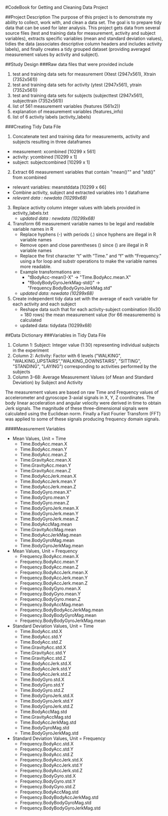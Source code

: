 #CodeBook for Getting and Cleaning Data Project

##Project Description
The purpose of this project is to demonstrate my ability to collect, work with, and clean a data set. The goal is to prepare tidy data that can be used for later analysis. This project gets data from several source files (test and training data for measurement, activity and subject variables), extracts specific variables (mean and standard deviation values), tidies the data (associates descriptive column headers and includes activity labels), and finally creates a tidy grouped dataset (providing averaged measurement values by activity and subject).

##Study Design
###Raw data files that were provided include
1. test and training data sets for measurement (Xtest (2947x561), Xtrain (7352x561))
2. test and training data sets for activity (ytest (2947x561), ytrain (7352x561))
3. test and training data sets for subjects (subjecttest (2947x561), subjecttrain (7352x561))
4. list of 561 measurement variables (features (561x2))
5. explanation of measurement variables (features_info)
6. list of 6 activity labels (activity_labels)

###Creating Tidy Data File
1. Concatenate test and training data for measurements, activity and subjects resulting in three dataframes
  + measurement: xcombined [10299 x 561]
  + activity: ycombined [10299 x 1]
  + subject: subjectcombined [10299 x 1]
2. Extract 66 measurement variables that contain "mean()"" and "std()" from xcombined
  + relevant variables: meanstddata [10299 x 66]
  + Combine activity, subject and extracted variables into 1 dataframe
  + *relevant data : newdata (10299x68)*
3. Replace activity column integer values with labels provided in activity_labels.txt
   + *updated data : newdata (10299x68)*
4. Transform 66 measurement variable names to be legal and readable variable names in R
   + Replace hyphens (-) with periods (.) since hyphens are illegal in R variable names
   + Remove open and close parentheses () since () are illegal in R variable names
   + Replace the first character “t” with “Time.” and “f” with “Frequency.” using a for loop and substr operations to make the variable names more readable. 
   + Example transformations are:
     + "tBodyAcc-mean()-X" -> "Time.BodyAcc.mean.X"  
     + "fBodyBodyGyroJerkMag-std()" -> "Frequency.BodyBodyGyroJerkMag.std" 
   + *updated data: newdata (10299x68)*
5. Create independent tidy data set with the average of each variable for each activity and each subject
    + Reshape data such that for each activity-subject combination (6x30 = 180 rows) the mean measurement value (for 66 measurements) is calculated
    + updated data: tidydata (10299x68)

##Data Dictionary
###Variables in Tidy Data File
1. Column 1: Subject: Integer value (1:30) representing individual subjects in the experiment
2. Column 2: Activity: Factor with 6 levels ("WALKING", "WALKING_UPSTAIRS","WALKING_DOWNSTAIRS", "SITTING", "STANDING", "LAYING") corresponding to activities performed by the subjects
3. Column 3-68: Average Measurement Values (of Mean and Standard Deviation) by Subject and Activity

The measurement values are based on raw Time and Frequency values of accelerometer and gyroscope 3-axial signals in X, Y, Z coordinates. The body linear acceleration and angular velocity were derived in time to obtain Jerk signals. The magnitude of these three-dimensional signals were calculated using the Euclidean norm. Finally a Fast Fourier Transform (FFT) was applied to some of these signals producing frequency domain signals. 

####Measurement Variables
* Mean Values, Unit = Time
    + Time.BodyAcc.mean.X
    + Time.BodyAcc.mean.Y
    + Time.BodyAcc.mean.Z
    + Time.GravityAcc.mean.X
    + Time.GravityAcc.mean.Y
    + Time.GravityAcc.mean.Z
    + Time.BodyAccJerk.mean.X
    + Time.BodyAccJerk.mean.Y
    + Time.BodyAccJerk.mean.Z
    + Time.BodyGyro.mean.X"
    + Time.BodyGyro.mean.Y
    + Time.BodyGyro.mean.Z
    + Time.BodyGyroJerk.mean.X
    + Time.BodyGyroJerk.mean.Y
    + Time.BodyGyroJerk.mean.Z
    + Time.BodyAccMag.mean
    + Time.GravityAccMag.mean
    + Time.BodyAccJerkMag.mean
    + Time.BodyGyroMag.mean
    + Time.BodyGyroJerkMag.mean
* Mean Values, Unit = Frequency
    + Frequency.BodyAcc.mean.X
    + Frequency.BodyAcc.mean.Y
    + Frequency.BodyAcc.mean.Z
    + Frequency.BodyAccJerk.mean.X
    + Frequency.BodyAccJerk.mean.Y
    + Frequency.BodyAccJerk.mean.Z
    + Frequency.BodyGyro.mean.X
    + Frequency.BodyGyro.mean.Y
    + Frequency.BodyGyro.mean.Z
    + Frequency.BodyAccMag.mean
    + Frequency.BodyBodyAccJerkMag.mean
    + Frequency.BodyBodyGyroMag.mean
    + Frequency.BodyBodyGyroJerkMag.mean
* Standard Deviation Values, Unit = Time
    + Time.BodyAcc.std.X
    + Time.BodyAcc.std.Y
    + Time.BodyAcc.std.Z
    + Time.GravityAcc.std.X
    + Time.GravityAcc.std.Y
    + Time.GravityAcc.std.Z
    + Time.BodyAccJerk.std.X
    + Time.BodyAccJerk.std.Y
    + Time.BodyAccJerk.std.Z
    + Time.BodyGyro.std.X
    + Time.BodyGyro.std.Y
    + Time.BodyGyro.std.Z
    + Time.BodyGyroJerk.std.X
    + Time.BodyGyroJerk.std.Y
    + Time.BodyGyroJerk.std.Z
    + Time.BodyAccMag.std
    + Time.GravityAccMag.std
    + Time.BodyAccJerkMag.std
    + Time.BodyGyroMag.std
    + Time.BodyGyroJerkMag.std
* Standard Deviation Values, Unit = Frequency
    + Frequency.BodyAcc.std.X
    + Frequency.BodyAcc.std.Y
    + Frequency.BodyAcc.std.Z
    + Frequency.BodyAccJerk.std.X
    + Frequency.BodyAccJerk.std.Y
    + Frequency.BodyAccJerk.std.Z
    + Frequency.BodyGyro.std.X
    + Frequency.BodyGyro.std.Y
    + Frequency.BodyGyro.std.Z
    + Frequency.BodyAccMag.std
    + Frequency.BodyBodyAccJerkMag.std
    + Frequency.BodyBodyGyroMag.std
    + Frequency.BodyBodyGyroJerkMag.std

